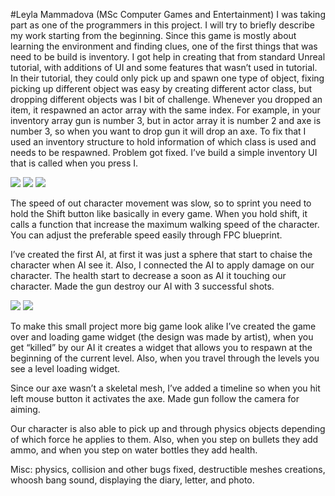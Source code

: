 #Leyla Mammadova  (MSc Computer Games and Entertainment)
I was taking part as one of the programmers in this project. I will try to briefly describe my work starting from the beginning. 
Since this game is mostly about learning the environment and finding clues, one of the first things that was need to be build is inventory. I got help in creating that from standard Unreal tutorial, with additions of UI and some features that wasn’t used in tutorial. In their tutorial, they could only pick up and spawn one type of object, fixing picking up different object was easy by creating different actor class, but dropping different objects was I bit of challenge. Whenever you dropped an item, it respawned an actor array with the same index. For example, in your inventory array gun is number 3, but in actor array it is number 2 and axe is number 3, so when you want to drop gun it will drop an axe. To fix that I used an inventory structure to hold information of which class is used and needs to be respawned. Problem got fixed. I’ve build a simple inventory UI that is called when you press I. 
<p>
  <img src="SCP093_LFS_ENABLED/GROUP README/ScreenshotsLeyla/Inventory UI item drop.jpg"/>
  <img src="SCP093_LFS_ENABLED/GROUP README/ScreenshotsLeyla/itementry.jpg"/>
  <img src="SCP093_LFS_ENABLED/GROUP README/ScreenshotsLeyla/reference between .jpg"/>
</p>

The speed of out character movement was slow, so to sprint you need to hold the Shift button like basically in every game. When you hold shift, it calls a function that increase the maximum walking speed of the character. You can adjust the preferable speed easily through FPC blueprint.

I’ve created the first AI, at first it was just a sphere that start to chaise the character when AI see it. Also, I connected the AI to apply damage on our character. The health start to decrease a soon as AI it touching our character. Made the gun destroy our AI with 3 successful shots. 

<p>
 <img src="SCP093_LFS_ENABLED/GROUP README/ScreenshotsLeyla/casting to ai.jpg"/>
 <img src="SCP093_LFS_ENABLED/GROUP README/ScreenshotsLeyla/castinghealthbartocharacter.jpg"/>
</p>

To make this small project more big game look alike I’ve created the game over and loading game widget (the design was made by artist), when you get “killed” by our AI it creates a widget that allows you to respawn at the beginning of the current level. Also, when you travel through the levels you see a level loading widget.

Since our axe wasn’t a skeletal mesh, I’ve added a timeline so when you hit left mouse button it activates the axe. Made gun follow the camera for aiming. 

Our character is also able to pick up and through physics objects depending of which force he applies to them.
Also, when you step on bullets they add ammo, and when you step on water bottles they add health.

Misc: physics, collision and other bugs fixed, destructible meshes creations, whoosh bang sound, displaying the diary, letter, and photo. 
 
